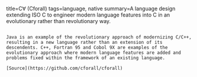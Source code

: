 title=C∀ (Cforall)
tags=language, native
summary=A language design extending ISO C to engineer modern language features into C in an evolutionary rather than revolutionary way. 
~~~~~~

Java is an example of the revolutionary approach of modernizing C/C++, resulting in a new language rather than an extension of its descendents. C++, Fortran 95 and Cobol 9X are examples of the evolutionary approach where modern language features are added and problems fixed within the framework of an existing language.

[Source](https://github.com/cforall/cforall)

